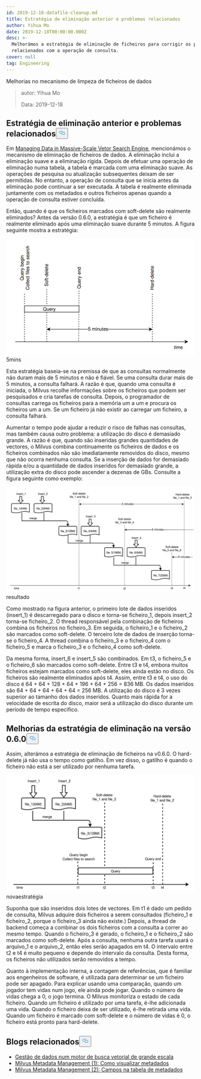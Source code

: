 ```yaml
---
id: 2019-12-18-datafile-cleanup.md
title: Estratégia de eliminação anterior e problemas relacionados
author: Yihua Mo
date: 2019-12-18T00:00:00.000Z
desc: >-
  Melhorámos a estratégia de eliminação de ficheiros para corrigir os problemas
  relacionados com a operação de consulta.
cover: null
tag: Engineering
---
```

<custom-h1>Melhorias no mecanismo de limpeza de ficheiros de dados</custom-h1><blockquote>
<p>autor: Yihua Mo</p>
<p>Data: 2019-12-18</p>
</blockquote>
<h2 id="Previous-delete-strategy-and-related-problems" class="common-anchor-header">Estratégia de eliminação anterior e problemas relacionados<button data-href="#Previous-delete-strategy-and-related-problems" class="anchor-icon" translate="no">
      <svg translate="no"
        aria-hidden="true"
        focusable="false"
        height="20"
        version="1.1"
        viewBox="0 0 16 16"
        width="16"
      >
        <path
          fill="#0092E4"
          fill-rule="evenodd"
          d="M4 9h1v1H4c-1.5 0-3-1.69-3-3.5S2.55 3 4 3h4c1.45 0 3 1.69 3 3.5 0 1.41-.91 2.72-2 3.25V8.59c.58-.45 1-1.27 1-2.09C10 5.22 8.98 4 8 4H4c-.98 0-2 1.22-2 2.5S3 9 4 9zm9-3h-1v1h1c1 0 2 1.22 2 2.5S13.98 12 13 12H9c-.98 0-2-1.22-2-2.5 0-.83.42-1.64 1-2.09V6.25c-1.09.53-2 1.84-2 3.25C6 11.31 7.55 13 9 13h4c1.45 0 3-1.69 3-3.5S14.5 6 13 6z"
        ></path>
      </svg>
    </button></h2><p>Em <a href="/blog/pt/2019-11-08-data-management.md">Managing Data in Massive-Scale Vetor Search Engine</a>, mencionámos o mecanismo de eliminação de ficheiros de dados. A eliminação inclui a eliminação suave e a eliminação rígida. Depois de efetuar uma operação de eliminação numa tabela, a tabela é marcada com uma eliminação suave. As operações de pesquisa ou atualização subsequentes deixam de ser permitidas. No entanto, a operação de consulta que se inicia antes da eliminação pode continuar a ser executada. A tabela é realmente eliminada juntamente com os metadados e outros ficheiros apenas quando a operação de consulta estiver concluída.</p>
<p>Então, quando é que os ficheiros marcados com soft-delete são realmente eliminados? Antes da versão 0.6.0, a estratégia é que um ficheiro é realmente eliminado após uma eliminação suave durante 5 minutos. A figura seguinte mostra a estratégia:</p>
<p>
  
   <span class="img-wrapper"> <img translate="no" src="https://raw.githubusercontent.com/milvus-io/community/master/blog/assets/datafile_clean/5mins.png" alt="5mins" class="doc-image" id="5mins" />
   </span> <span class="img-wrapper"> <span>5mins</span> </span></p>
<p>Esta estratégia baseia-se na premissa de que as consultas normalmente não duram mais de 5 minutos e não é fiável. Se uma consulta durar mais de 5 minutos, a consulta falhará. A razão é que, quando uma consulta é iniciada, o Milvus recolhe informações sobre os ficheiros que podem ser pesquisados e cria tarefas de consulta. Depois, o programador de consultas carrega os ficheiros para a memória um a um e procura os ficheiros um a um. Se um ficheiro já não existir ao carregar um ficheiro, a consulta falhará.</p>
<p>Aumentar o tempo pode ajudar a reduzir o risco de falhas nas consultas, mas também causa outro problema: a utilização do disco é demasiado grande. A razão é que, quando são inseridas grandes quantidades de vectores, o Milvus combina continuamente os ficheiros de dados e os ficheiros combinados não são imediatamente removidos do disco, mesmo que não ocorra nenhuma consulta. Se a inserção de dados for demasiado rápida e/ou a quantidade de dados inseridos for demasiado grande, a utilização extra do disco pode ascender a dezenas de GBs. Consulte a figura seguinte como exemplo:</p>
<p>
  
   <span class="img-wrapper"> <img translate="no" src="https://raw.githubusercontent.com/milvus-io/community/master/blog/assets/datafile_clean/5min_result.png" alt="result" class="doc-image" id="result" />
   </span> <span class="img-wrapper"> <span>resultado</span> </span></p>
<p>Como mostrado na figura anterior, o primeiro lote de dados inseridos (insert_1) é descarregado para o disco e torna-se ficheiro_1, depois insert_2 torna-se ficheiro_2. O thread responsável pela combinação de ficheiros combina os ficheiros no ficheiro_3. Em seguida, o ficheiro_1 e o ficheiro_2 são marcados como soft-delete. O terceiro lote de dados de inserção torna-se o ficheiro_4. A thread combina o ficheiro_3 e o ficheiro_4 com o ficheiro_5 e marca o ficheiro_3 e o ficheiro_4 como soft-delete.</p>
<p>Da mesma forma, insert_6 e insert_5 são combinados. Em t3, o ficheiro_5 e o ficheiro_6 são marcados como soft-delete. Entre t3 e t4, embora muitos ficheiros estejam marcados como soft-delete, eles ainda estão no disco. Os ficheiros são realmente eliminados após t4. Assim, entre t3 e t4, o uso do disco é 64 + 64 + 128 + 64 + 196 + 64 + 256 = 836 MB. Os dados inseridos são 64 + 64 + 64 + 64 + 64 = 256 MB. A utilização do disco é 3 vezes superior ao tamanho dos dados inseridos. Quanto mais rápida for a velocidade de escrita do disco, maior será a utilização do disco durante um período de tempo específico.</p>
<h2 id="Improvements-of-the-delete-strategy-in-060" class="common-anchor-header">Melhorias da estratégia de eliminação na versão 0.6.0<button data-href="#Improvements-of-the-delete-strategy-in-060" class="anchor-icon" translate="no">
      <svg translate="no"
        aria-hidden="true"
        focusable="false"
        height="20"
        version="1.1"
        viewBox="0 0 16 16"
        width="16"
      >
        <path
          fill="#0092E4"
          fill-rule="evenodd"
          d="M4 9h1v1H4c-1.5 0-3-1.69-3-3.5S2.55 3 4 3h4c1.45 0 3 1.69 3 3.5 0 1.41-.91 2.72-2 3.25V8.59c.58-.45 1-1.27 1-2.09C10 5.22 8.98 4 8 4H4c-.98 0-2 1.22-2 2.5S3 9 4 9zm9-3h-1v1h1c1 0 2 1.22 2 2.5S13.98 12 13 12H9c-.98 0-2-1.22-2-2.5 0-.83.42-1.64 1-2.09V6.25c-1.09.53-2 1.84-2 3.25C6 11.31 7.55 13 9 13h4c1.45 0 3-1.69 3-3.5S14.5 6 13 6z"
        ></path>
      </svg>
    </button></h2><p>Assim, alterámos a estratégia de eliminação de ficheiros na v0.6.0. O hard-delete já não usa o tempo como gatilho. Em vez disso, o gatilho é quando o ficheiro não está a ser utilizado por nenhuma tarefa.</p>
<p>
  
   <span class="img-wrapper"> <img translate="no" src="https://raw.githubusercontent.com/milvus-io/community/master/blog/assets/datafile_clean/new_strategy.png" alt="newstrategy" class="doc-image" id="newstrategy" />
   </span> <span class="img-wrapper"> <span>novaestratégia</span> </span></p>
<p>Suponha que são inseridos dois lotes de vectores. Em t1 é dado um pedido de consulta, Milvus adquire dois ficheiros a serem consultados (ficheiro_1 e ficheiro_2, porque o ficheiro_3 ainda não existe.) Depois, a thread de backend começa a combinar os dois ficheiros com a consulta a correr ao mesmo tempo. Quando o ficheiro_3 é gerado, o ficheiro_1 e o ficheiro_2 são marcados como soft-delete. Após a consulta, nenhuma outra tarefa usará o arquivo_1 e o arquivo_2, então eles serão apagados em t4. O intervalo entre t2 e t4 é muito pequeno e depende do intervalo da consulta. Desta forma, os ficheiros não utilizados serão removidos a tempo.</p>
<p>Quanto à implementação interna, a contagem de referências, que é familiar aos engenheiros de software, é utilizada para determinar se um ficheiro pode ser apagado. Para explicar usando uma comparação, quando um jogador tem vidas num jogo, ele ainda pode jogar. Quando o número de vidas chega a 0, o jogo termina. O Milvus monitoriza o estado de cada ficheiro. Quando um ficheiro é utilizado por uma tarefa, é-lhe adicionada uma vida. Quando o ficheiro deixa de ser utilizado, é-lhe retirada uma vida. Quando um ficheiro é marcado com soft-delete e o número de vidas é 0, o ficheiro está pronto para hard-delete.</p>
<h2 id="Related-blogs" class="common-anchor-header">Blogs relacionados<button data-href="#Related-blogs" class="anchor-icon" translate="no">
      <svg translate="no"
        aria-hidden="true"
        focusable="false"
        height="20"
        version="1.1"
        viewBox="0 0 16 16"
        width="16"
      >
        <path
          fill="#0092E4"
          fill-rule="evenodd"
          d="M4 9h1v1H4c-1.5 0-3-1.69-3-3.5S2.55 3 4 3h4c1.45 0 3 1.69 3 3.5 0 1.41-.91 2.72-2 3.25V8.59c.58-.45 1-1.27 1-2.09C10 5.22 8.98 4 8 4H4c-.98 0-2 1.22-2 2.5S3 9 4 9zm9-3h-1v1h1c1 0 2 1.22 2 2.5S13.98 12 13 12H9c-.98 0-2-1.22-2-2.5 0-.83.42-1.64 1-2.09V6.25c-1.09.53-2 1.84-2 3.25C6 11.31 7.55 13 9 13h4c1.45 0 3-1.69 3-3.5S14.5 6 13 6z"
        ></path>
      </svg>
    </button></h2><ul>
<li><a href="/blog/pt/2019-11-08-data-management.md">Gestão de dados num motor de busca vetorial de grande escala</a></li>
<li><a href="https://milvus.io/blog/managing-metadata-in-milvus-1.md">Milvus Metadata Management (1): Como visualizar metadados</a></li>
<li><a href="/blog/pt/2019-12-27-meta-table.md">Milvus Metadata Management (2): Campos na tabela de metadados</a></li>
</ul>
